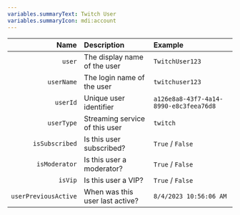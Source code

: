 ```yaml
---
variables.summaryText: Twitch User
variables.summaryIcon: mdi:account
---
```


| Name | Description | Example |
|-----:|:------------|:--------|
`user` | The display name of the user | `TwitchUser123`
`userName` | The login name of the user | `twitchuser123`
`userId` | Unique user identifier | `a126e8a8-43f7-4a14-8990-e8c3feea76d8`
`userType` | Streaming service of this user | `twitch`
`isSubscribed` | Is this user subscribed? | `True` / `False`
`isModerator` | Is this user a moderator? | `True` / `False`
`isVip` | Is this user a VIP? | `True` / `False`
`userPreviousActive` | When was this user last active? | `8/4/2023 10:56:06 AM`